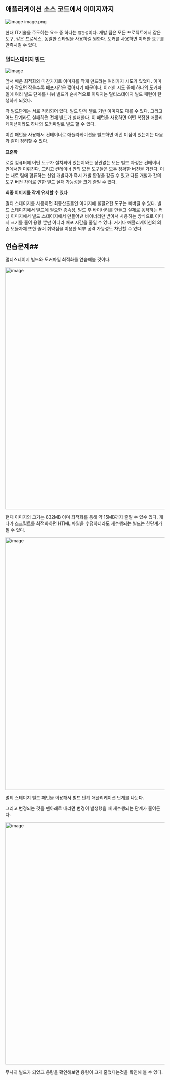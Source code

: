 ## 애플리케이션 소스 코드에서 이미지까지

![image](https://user-images.githubusercontent.com/51963264/193109903-d68b44a4-841c-4683-a45b-d1c4a66becaf.png)
image.png

현대 IT기술을 주도하는 요소 중 하나는 `일관성`이다. 개발 팀은 모든 프로젝트에서 같은 도구, 같은 프로세스, 동일한 런타임을 사용하길 원한다. 도커를 사용하면 이러한 요구를 만족시킬 수 있다.

### 멀티스테이지 빌드

![image](https://user-images.githubusercontent.com/51963264/193110077-d1e258f9-b6bf-4c06-b020-23bd084190c7.png)

앞서 배운 최적화와 마찬가지로 이미지를 작게 만드려는 여러가지 시도가 있었다. 이미지가 작으면 작을수록 배포시간은 짧아지기 때문이다. 이러한 시도 끝에 하나의 도커파일에 여러 빌드 단계를 나눠 빌드가 순차적으로 이뤄지는 멀티스테이지 빌드 패턴이 탄생하게 되었다.

각 빌드단계는 서로 격리되어 있다. 빌드 단계 별로 기반 이미지도 다를 수 있다. 그리고 어느 단계라도 실패하면 전체 빌드가 실패한다. 이 패턴을 사용하면 어떤 복잡한 애플리케이션이라도 하나의 도커파일로 빌드 할 수 있다. 

이런 패턴을 사용해서 컨테이너로 애플리케이션을 빌드하면 어떤 이점이 있는지는 다음과 같이 정리할 수 있다.

**표준화**

로컬 컴퓨터에 어떤 도구가 설치되어 있는지와는 상관없는 모든 빌드 과정은 컨테이너 안에서만 이뤄진다. 그리고 컨테이너 안의 모든 도구들은 모두 정확한 버전을 가진다. 이는 새로 팀에 합류하는 신입 개발자가 즉시 개발 환경을 갖출 수 있고 다른 개발자 간의 도구 버전 차이로 인한 빌드 실패 가능성을 크게 줄일 수 있다.

**최종 이미지를 작게 유지할 수 있다**

멀티 스테이지를 사용하면 최종산출물인 이미지에 불필요한 도구는 빼버릴 수 있다. 빌드 스테이지에서 빌드에 필요한 종속성, 빌드 후 바이너리를 만들고 실제로 동작하는 러닝 이미지에서 빌드 스테이지에서 만들어낸 바이너리만 받아서 사용하는 방식으로 이미지 크기를 줄여 용량 뿐만 아니라 배포 시간을 줄일 수 있다. 거기다 애플리케이션의 의존 모듈자체 또한 줄어 취약점을 이용한 외부 공격 가능성도 차단할 수 있다.

## 연습문제##

멀티스테이지 빌드와 도커파일 최적화를 연습해볼 것이다.

<img width="762" alt="image" src="https://user-images.githubusercontent.com/51963264/193098485-b779d04b-72d4-4ba8-9b6a-25c62a7b8a1d.png">

현재 이미지의 크기는 832MB 이며 최적화를 통해 약 15MB까지 줄일 수 있수 있다. 게다가 스크립트를 최적화하면 HTML 파일을 수정하더라도 재수행되는 빌드는 한단계가 될 수 있다.

<img width="794" alt="image" src="https://user-images.githubusercontent.com/51963264/193105761-68d92c15-16f3-4670-a6ee-eeaed82e8682.png">


멀티 스테이지 빌드 패턴을 이용해서 빌드 단계 애플리케이션 단계를 나눈다.

그리고 변경되는 것을 맨아래로 내리면 변경이 발생했을 때 재수행되는 단계가 줄어든다.

<img width="762" alt="image" src="https://user-images.githubusercontent.com/51963264/193107038-d0e3554f-df59-4af5-bfae-144b5dd5cd9c.png">

무사히 빌드가 되었고 용량을 확인해보면 용량이 크게 줄었다는것을 확인해 볼 수 있다.